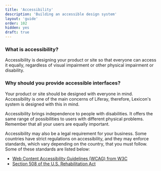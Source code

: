 ```yaml
---
title: 'Accessibility'
description: 'Building an accessible design system'
layout: 'guide'
order: 102
hidden: yes
draft: true
---
```


### What is accessibility?

Accessibility is designing your product or site so that everyone can access it equally, regardless of visual impairment or other physical impairment or disability.

### Why should you provide accessible interfaces?

Your product or site should be designed with everyone in mind. Accessibility is one of the main concerns of Liferay, therefore, Lexicon's system is designed with this in mind.

Accessibility brings independence to people with disabilities. It offers the same range of possibilities to users with different physical problems. Remember that all your users are equally important.

Accessibility may also be a legal requirement for your business. Some countries have strict regulations on accessibility, and they may enforce standards, which vary depending on the country, that you must follow. Some of these standards are listed below:

-   [Web Content Accessibility Guidelines (WCAG) from W3C](https://www.w3.org/WAI/intro/wcag)
-   [Section 508 of the U.S. Rehabilitation Act](https://www.section508.gov/section-508-of-the-rehabilitation-act)
